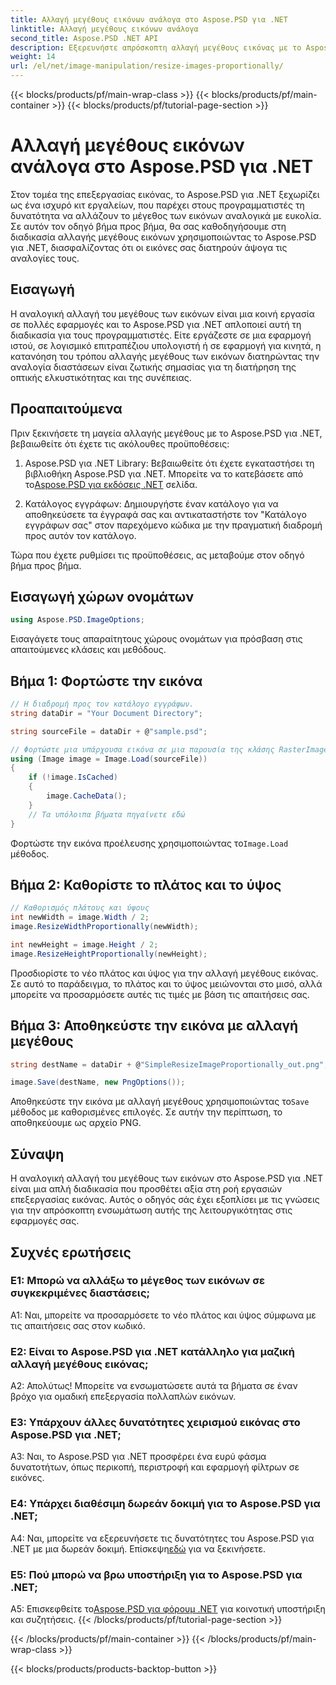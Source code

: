 ```yaml
---
title: Αλλαγή μεγέθους εικόνων ανάλογα στο Aspose.PSD για .NET
linktitle: Αλλαγή μεγέθους εικόνων ανάλογα
second_title: Aspose.PSD .NET API
description: Εξερευνήστε απρόσκοπτη αλλαγή μεγέθους εικόνας με το Aspose.PSD για .NET. Κατεβάστε τη βιβλιοθήκη, ακολουθήστε το σεμινάριο μας και βελτιώστε τις δυνατότητες επεξεργασίας εικόνας σας.
weight: 14
url: /el/net/image-manipulation/resize-images-proportionally/
---
```


{{< blocks/products/pf/main-wrap-class >}}
{{< blocks/products/pf/main-container >}}
{{< blocks/products/pf/tutorial-page-section >}}

# Αλλαγή μεγέθους εικόνων ανάλογα στο Aspose.PSD για .NET

Στον τομέα της επεξεργασίας εικόνας, το Aspose.PSD για .NET ξεχωρίζει ως ένα ισχυρό κιτ εργαλείων, που παρέχει στους προγραμματιστές τη δυνατότητα να αλλάζουν το μέγεθος των εικόνων αναλογικά με ευκολία. Σε αυτόν τον οδηγό βήμα προς βήμα, θα σας καθοδηγήσουμε στη διαδικασία αλλαγής μεγέθους εικόνων χρησιμοποιώντας το Aspose.PSD για .NET, διασφαλίζοντας ότι οι εικόνες σας διατηρούν άψογα τις αναλογίες τους.

## Εισαγωγή

Η αναλογική αλλαγή του μεγέθους των εικόνων είναι μια κοινή εργασία σε πολλές εφαρμογές και το Aspose.PSD για .NET απλοποιεί αυτή τη διαδικασία για τους προγραμματιστές. Είτε εργάζεστε σε μια εφαρμογή ιστού, σε λογισμικό επιτραπέζιου υπολογιστή ή σε εφαρμογή για κινητά, η κατανόηση του τρόπου αλλαγής μεγέθους των εικόνων διατηρώντας την αναλογία διαστάσεων είναι ζωτικής σημασίας για τη διατήρηση της οπτικής ελκυστικότητας και της συνέπειας.

## Προαπαιτούμενα

Πριν ξεκινήσετε τη μαγεία αλλαγής μεγέθους με το Aspose.PSD για .NET, βεβαιωθείτε ότι έχετε τις ακόλουθες προϋποθέσεις:

1.  Aspose.PSD για .NET Library: Βεβαιωθείτε ότι έχετε εγκαταστήσει τη βιβλιοθήκη Aspose.PSD για .NET. Μπορείτε να το κατεβάσετε από το[Aspose.PSD για εκδόσεις .NET](https://releases.aspose.com/psd/net/) σελίδα.

2. Κατάλογος εγγράφων: Δημιουργήστε έναν κατάλογο για να αποθηκεύσετε τα έγγραφά σας και αντικαταστήστε τον "Κατάλογο εγγράφων σας" στον παρεχόμενο κώδικα με την πραγματική διαδρομή προς αυτόν τον κατάλογο.

Τώρα που έχετε ρυθμίσει τις προϋποθέσεις, ας μεταβούμε στον οδηγό βήμα προς βήμα.

## Εισαγωγή χώρων ονομάτων

```csharp
using Aspose.PSD.ImageOptions;
```

Εισαγάγετε τους απαραίτητους χώρους ονομάτων για πρόσβαση στις απαιτούμενες κλάσεις και μεθόδους.

## Βήμα 1: Φορτώστε την εικόνα

```csharp
// Η διαδρομή προς τον κατάλογο εγγράφων.
string dataDir = "Your Document Directory";

string sourceFile = dataDir + @"sample.psd";

// Φορτώστε μια υπάρχουσα εικόνα σε μια παρουσία της κλάσης RasterImage
using (Image image = Image.Load(sourceFile))
{
	if (!image.IsCached)
	{
		image.CacheData();
	}
	// Τα υπόλοιπα βήματα πηγαίνετε εδώ
}
```

 Φορτώστε την εικόνα προέλευσης χρησιμοποιώντας το`Image.Load` μέθοδος.

## Βήμα 2: Καθορίστε το πλάτος και το ύψος

```csharp
// Καθορισμός πλάτους και ύψους
int newWidth = image.Width / 2;
image.ResizeWidthProportionally(newWidth);

int newHeight = image.Height / 2;
image.ResizeHeightProportionally(newHeight);
```

Προσδιορίστε το νέο πλάτος και ύψος για την αλλαγή μεγέθους εικόνας. Σε αυτό το παράδειγμα, το πλάτος και το ύψος μειώνονται στο μισό, αλλά μπορείτε να προσαρμόσετε αυτές τις τιμές με βάση τις απαιτήσεις σας.

## Βήμα 3: Αποθηκεύστε την εικόνα με αλλαγή μεγέθους

```csharp
string destName = dataDir + @"SimpleResizeImageProportionally_out.png";

image.Save(destName, new PngOptions());
```

 Αποθηκεύστε την εικόνα με αλλαγή μεγέθους χρησιμοποιώντας το`Save` μέθοδος με καθορισμένες επιλογές. Σε αυτήν την περίπτωση, το αποθηκεύουμε ως αρχείο PNG.

## Σύναψη

Η αναλογική αλλαγή του μεγέθους των εικόνων στο Aspose.PSD για .NET είναι μια απλή διαδικασία που προσθέτει αξία στη ροή εργασιών επεξεργασίας εικόνας. Αυτός ο οδηγός σάς έχει εξοπλίσει με τις γνώσεις για την απρόσκοπτη ενσωμάτωση αυτής της λειτουργικότητας στις εφαρμογές σας.

## Συχνές ερωτήσεις

### Ε1: Μπορώ να αλλάξω το μέγεθος των εικόνων σε συγκεκριμένες διαστάσεις;

A1: Ναι, μπορείτε να προσαρμόσετε το νέο πλάτος και ύψος σύμφωνα με τις απαιτήσεις σας στον κωδικό.

### Ε2: Είναι το Aspose.PSD για .NET κατάλληλο για μαζική αλλαγή μεγέθους εικόνας;

Α2: Απολύτως! Μπορείτε να ενσωματώσετε αυτά τα βήματα σε έναν βρόχο για ομαδική επεξεργασία πολλαπλών εικόνων.

### Ε3: Υπάρχουν άλλες δυνατότητες χειρισμού εικόνας στο Aspose.PSD για .NET;

A3: Ναι, το Aspose.PSD για .NET προσφέρει ένα ευρύ φάσμα δυνατοτήτων, όπως περικοπή, περιστροφή και εφαρμογή φίλτρων σε εικόνες.

### Ε4: Υπάρχει διαθέσιμη δωρεάν δοκιμή για το Aspose.PSD για .NET;

 A4: Ναι, μπορείτε να εξερευνήσετε τις δυνατότητες του Aspose.PSD για .NET με μια δωρεάν δοκιμή. Επίσκεψη[εδώ](https://releases.aspose.com/) για να ξεκινήσετε.

### Ε5: Πού μπορώ να βρω υποστήριξη για το Aspose.PSD για .NET;

 A5: Επισκεφθείτε το[Aspose.PSD για φόρουμ .NET](https://forum.aspose.com/c/psd/34) για κοινοτική υποστήριξη και συζητήσεις.
{{< /blocks/products/pf/tutorial-page-section >}}

{{< /blocks/products/pf/main-container >}}
{{< /blocks/products/pf/main-wrap-class >}}

{{< blocks/products/products-backtop-button >}}
